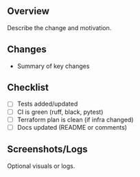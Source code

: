 ## Overview

Describe the change and motivation.

## Changes
- Summary of key changes

## Checklist
- [ ] Tests added/updated
- [ ] CI is green (ruff, black, pytest)
- [ ] Terraform plan is clean (if infra changed)
- [ ] Docs updated (README or comments)

## Screenshots/Logs
Optional visuals or logs.

